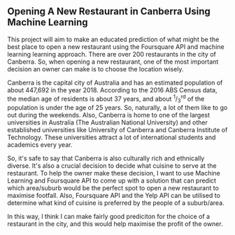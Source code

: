## Opening A New Restaurant in Canberra Using Machine Learning

This project will aim to make an educated prediction of what might be the best place to open a new restaurant using the 
Foursquare API and machine learning learning approach. There are over 200 restaurants in the city of Canberra. So, when 
opening a new restaurant, one of the most important decision an owner can make is to choose the location wisely. 

Canberra is the capital city of Australia and has an estimated population of about 447,692 in the year 2018. According to the 
2016 ABS Census data, the median age of residents is about 37 years, and about <sup>1</sup>/<sub>3</sub><sup>rd</sup> of the 
population is under the age of 25 years. So, naturally, a lot of them like to go out during the weekends. Also, Canberra is 
home to one of the largest universities in Australia (The Australian National University) and other established 
universities like University of Canberra and Canberra Institute of Technology. These universities attract a lot of international 
students and academics every year. 

So, it's safe to say that Canberra is also culturally rich and ethnically diverse. It's also a crucial decision to decide what 
cuisine to serve at the restaurant. To help the owner make these decision, I want to use Machine Learning and Foursquare API 
to come up with a solution that can predict which area/suburb would be the perfect spot to open a new restaurant to maximise 
footfall. Also, Foursquare API and the Yelp API can be utilised to determine what kind of cuisine is preferred by the people of
a suburb/area.

In this way, I think I can make fairly good prediciton for the choice of a restaurant in the city, and this would help maximise 
the profit of the owner. 
